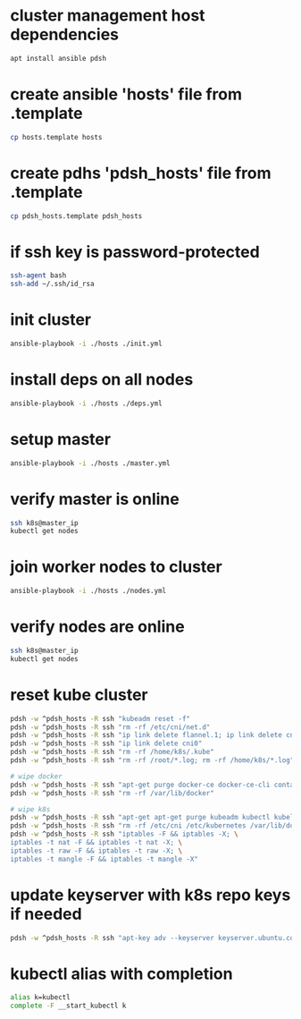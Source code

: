 

# cluster management host dependencies
```bash
apt install ansible pdsh
```

# create ansible 'hosts' file from .template
```bash
cp hosts.template hosts
```

# create pdhs 'pdsh_hosts' file from .template
```bash
cp pdsh_hosts.template pdsh_hosts
```

# if ssh key is password-protected
```bash
ssh-agent bash
ssh-add ~/.ssh/id_rsa
```

# init cluster
```bash
ansible-playbook -i ./hosts ./init.yml
```

# install deps on all nodes
```bash
ansible-playbook -i ./hosts ./deps.yml
```

# setup master 
```bash
ansible-playbook -i ./hosts ./master.yml
```

# verify master is online
```bash
ssh k8s@master_ip
kubectl get nodes
```

# join worker nodes to cluster
```bash
ansible-playbook -i ./hosts ./nodes.yml
```

# verify nodes are online
```bash
ssh k8s@master_ip
kubectl get nodes
```

# reset kube cluster
```bash
pdsh -w ^pdsh_hosts -R ssh "kubeadm reset -f"
pdsh -w ^pdsh_hosts -R ssh "rm -rf /etc/cni/net.d"
pdsh -w ^pdsh_hosts -R ssh "ip link delete flannel.1; ip link delete cni0"
pdsh -w ^pdsh_hosts -R ssh "ip link delete cni0"
pdsh -w ^pdsh_hosts -R ssh "rm -rf /home/k8s/.kube"
pdsh -w ^pdsh_hosts -R ssh "rm -rf /root/*.log; rm -rf /home/k8s/*.log"

# wipe docker
pdsh -w ^pdsh_hosts -R ssh "apt-get purge docker-ce docker-ce-cli containerd.io; apt autoremove"
pdsh -w ^pdsh_hosts -R ssh "rm -rf /var/lib/docker"

# wipe k8s
pdsh -w ^pdsh_hosts -R ssh "apt-get apt-get purge kubeadm kubectl kubelet kubernetes-cni kube*; apt autoremove"
pdsh -w ^pdsh_hosts -R ssh "rm -rf /etc/cni /etc/kubernetes /var/lib/dockershim /var/lib/etcd /var/lib/kubelet /var/run/kubernetes ~/.kube/*"
pdsh -w ^pdsh_hosts -R ssh "iptables -F && iptables -X; \
iptables -t nat -F && iptables -t nat -X; \
iptables -t raw -F && iptables -t raw -X; \
iptables -t mangle -F && iptables -t mangle -X"


```

# update keyserver with k8s repo keys if needed
```bash
pdsh -w ^pdsh_hosts -R ssh "apt-key adv --keyserver keyserver.ubuntu.com --recv-keys [key from apt update error]"
```

# kubectl alias with completion

```bash
alias k=kubectl
complete -F __start_kubectl k
```